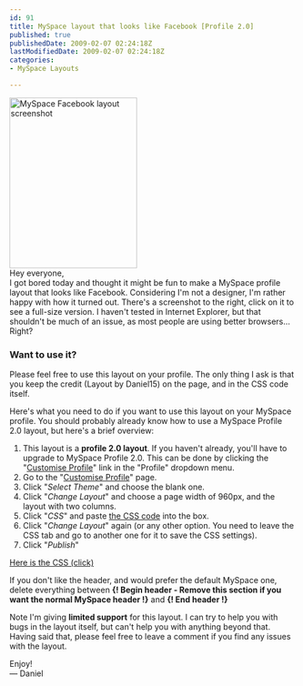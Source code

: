 ```yaml
---
id: 91
title: MySpace layout that looks like Facebook [Profile 2.0]
published: true
publishedDate: 2009-02-07 02:24:18Z
lastModifiedDate: 2009-02-07 02:24:18Z
categories:
- MySpace Layouts

---
```


<p><a href="http://d15.biz/blog/wp-content/uploads/2009/02/myspace-fb-layout-screenshot.png" target="_new"><img src="http://d15.biz/blog/wp-content/uploads/2009/02/myspace-fb-layout-screenshot-224x300.png" alt="MySpace Facebook layout screenshot" title="MySpace Facebook layout screenshot" width="224" height="300" class="alignright size-medium wp-image-98" /></a><br />
Hey everyone,<br />
 I got bored today and thought it might be fun to make a MySpace profile layout that looks like Facebook. Considering I'm not a designer, I'm rather happy with how it turned out. There's a screenshot to the right, click on it to see a full-size version.  <!--One of the only minor problems I noticed is that the MySpace logo at the top-left is white, it doesn't look too good on the light background colour. Unfortunately, because of how MySpace put this on the page, I can't change the image. Also,--> I haven't tested in Internet Explorer, but that shouldn't be much of an issue, as most people are using better browsers... Right?</p>
<h3>Want to use it?</h3>
<p>Please feel free to use this layout on your profile. The only thing I ask is that you keep the credit (Layout by Daniel15) on the page, and in the CSS code itself.</p>
<p>Here's what you need to do if you want to use this layout on your MySpace profile. You should probably already know how to use a MySpace Profile 2.0 layout, but here's a brief overview:</p>
<ol>
<li>This layout is a <strong>profile 2.0 layout</strong>. If you haven't already, you'll have to upgrade to MySpace Profile 2.0. This can be done by clicking the "<a href="http://profileedit.myspace.com/index.cfm?fuseaction=pageeditor.profile"  target="_new">Customise Profile</a>" link in the "Profile" dropdown menu.</li>
<li>Go to the "<a href="http://profileedit.myspace.com/index.cfm?fuseaction=pageeditor.profile"  target="_new">Customise Profile</a>" page.</li>
<li>Click "<em>Select Theme</em>" and choose the blank one.</li>
<li>Click "<em>Change Layout</em>" and choose a page width of 960px, and the layout with two columns.</li>
<li>Click "<em>CSS</em>" and paste <a href='http://d15.biz/blog/wp-content/uploads/2009/02/facebook.css'  target="_new">the CSS code</a> into the box.</li>
<li>Click "<em>Change Layout</em>" again (or any other option. You need to leave the CSS tab and go to another one for it to save the CSS settings).</li>
<li>Click "<em>Publish</em>"</li>
</ol>
<p><a href='http://d15.biz/blog/wp-content/uploads/2009/02/facebook.css'  target="_new">Here is the CSS (click)</a></p>
<p>If you don't like the header, and would prefer the default MySpace one, delete everything between <strong>{! Begin header - Remove this section if you want the normal MySpace header !}</strong> and <strong>{! End header !}</strong></p>
<p>Note I'm giving <strong>limited support</strong> for this layout. I can try to help you with bugs in the layout itself, but can't help you with anything beyond that. Having said that, please feel free to leave a comment if you find any issues with the layout.</p>
<p>Enjoy!<br />
 &mdash; Daniel</p>

